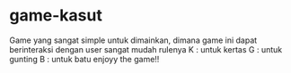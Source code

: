 # game-kasut
Game yang sangat simple untuk dimainkan, dimana game ini dapat berinteraksi dengan user 
sangat mudah rulenya
K : untuk kertas
G : untuk gunting
B : untuk batu
enjoyy the game!!
